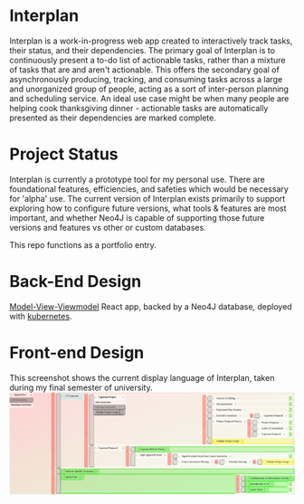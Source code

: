 # Interplan
Interplan is a work-in-progress web app created to interactively track tasks, their status, and their dependencies. The primary goal of Interplan is to continuously present a to-do list of actionable tasks, rather than a mixture of tasks that are and aren't actionable. This offers the secondary goal of asynchronously producing, tracking, and consuming tasks across a large and unorganized group of people, acting as a sort of inter-person planning and scheduling service. An ideal use case might be when many people are helping cook thanksgiving dinner - actionable tasks are automatically presented as their dependencies are marked complete.

# Project Status
Interplan is currently a prototype tool for my personal use. There are foundational features, efficiencies, and safeties which would be necessary for 'alpha' use. The current version of Interplan exists primarily to support exploring how to configure future versions, what tools & features are most important, and whether Neo4J is capable of supporting those future versions and features vs other or custom databases.

This repo functions as a portfolio entry.

# Back-End Design
[Model-View-Viewmodel](/src) React app, backed by a Neo4J database, deployed with [kubernetes](/kubernetes).


# Front-end Design
This screenshot shows the current display language of Interplan, taken during my final semester of university.
![UI Example](interplan_UI_example.png)
